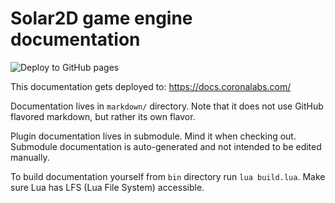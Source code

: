 # Solar2D game engine documentation

![Deploy to GitHub pages](https://github.com/coronalabs/corona-docs/workflows/Deploy%20to%20GitHub%20pages/badge.svg)

This documentation gets deployed to: https://docs.coronalabs.com/

Documentation lives in `markdown/` directory. Note that it does not use GitHub flavored markdown, but rather its own flavor.

Plugin documentation lives in submodule. Mind it when checking out. Submodule documentation is auto-generated and not intended to be edited manually.

To build documentation yourself from `bin` directory run `lua build.lua`. Make sure Lua has LFS (Lua File System) accessible.
